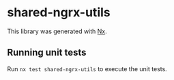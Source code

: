 # shared-ngrx-utils

This library was generated with [Nx](https://nx.dev).

## Running unit tests

Run `nx test shared-ngrx-utils` to execute the unit tests.
